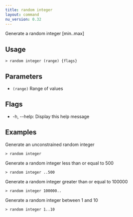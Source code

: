 ```yaml
---
title: random integer
layout: command
nu_version: 0.32
---
```

Generate a random integer [min..max]

## Usage
```shell
> random integer (range) {flags} 
 ```

## Parameters
* `(range)` Range of values

## Flags
* -h, --help: Display this help message

## Examples
  Generate an unconstrained random integer
```shell
> random integer
 ```

  Generate a random integer less than or equal to 500
```shell
> random integer ..500
 ```

  Generate a random integer greater than or equal to 100000
```shell
> random integer 100000..
 ```

  Generate a random integer between 1 and 10
```shell
> random integer 1..10
 ```

